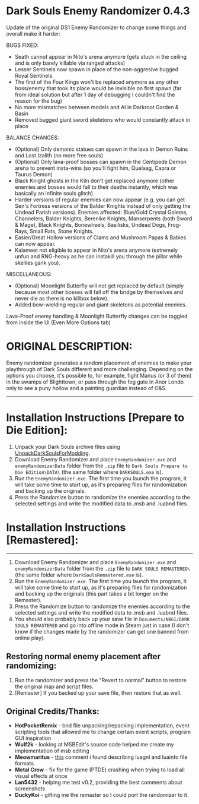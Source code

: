 # Dark Souls Enemy Randomizer 0.4.3

Update of the original DS1 Enemy Randomizer to change some things and overall make it harder:

BUGS FIXED:
- Seath cannot appear in Nito's arena anymore (gets stuck in the ceiling and is only barely killable via ranged attacks)
- Lesser Sentinels now spawn in place of the non-aggresive bugged Royal Sentinels
- The first of the Four Kings won't be replaced anymore as any other boss/enemy that took its place would be invisible on first spawn (far from ideal solution but after 1 day of debugging I couldn't find the reason for the bug)
- No more mismatches between models and AI in Darkroot Garden & Basin
- Removed bugged giant sword skeletons who would constantly attack in place

BALANCE CHANGES:
- (Optional) Only demonic statues can spawn in the lava in Demon Ruins and Lost Izalith (no more free souls)
- (Optional) Only lava-proof bosses can spawn in the Centipede Demon arena to prevent insta-wins (so you'll fight him, Quelaag, Capra or Taurus Demon)
- Black Knight ghosts in the Kiln don't get replaced anymore (other enemies and bosses would fall to their deaths instantly, which was basically an infinite souls glitch)
- Harder versions of regular enemies can now appear (e.g. you can get Sen's Fortress versions of the Balder Knights instead of only getting the Undead Parish versions). Enemies affected: Blue/Gold Crystal Golems, Channelers, Balder Knights, Berenike Knights, Manserpents (both Sword & Mage), Black Knights, Bonewheels, Basilisks, Undead Dogs, Frog-Rays, Small Rats, Stone Knights.
- Easier/Great Hollow versions of Clams and Mushroom Papas & Babies can now appear.
- Kalameet not eligible to appear in Nito's arena anymore (extremely unfun and RNG-heavy as he can instakill you through the pillar while skellies gank you).

MISCELLANEOUS:
- (Optional) Moonlight Butterfly will not get replaced by default (simply because most other bosses will fall off the bridge by themselves and never die as there is no killbox below).
- Added bow-wielding regular and giant skeletons as potential enemies.

Lava-Proof enemy handling & Moonlight Butterfly changes can be toggled from inside the UI (Even More Options tab)

# ORIGINAL DESCRIPTION:

Enemy randomizer generates a random placement of enemies to make your playthrough of Dark Souls different and more challenging. Depending on the options you choose, it's possible to, for example, fight Manus (or 3 of them) in the swamps of Blighttown, or pass through the fog gate in Anor Londo only to see a puny hollow and a painting guardian instead of O&S.

------

# Installation Instructions [Prepare to Die Edition]:

1. Unpack your Dark Souls archive files using [UnpackDarkSoulsForModding](https://www.nexusmods.com/darksouls/mods/1304/?).
2. Download Enemy Randomizer and place `EnemyRandomizer.exe` and `enemyRandomizerData` folder from the `.zip` file to `Dark Souls Prepare to Die Edition\DATA\` (the same folder where `DARKSOULS.exe` is).
3. Run the `EnemyRandomizer.exe`. The first time you launch the program, it will take some time to start up, as it's preparing files for randomization and backing up the originals.
4. Press the Randomize button to randomize the enemies according to the selected settings and write the modified data to .msb and .luabnd files.


# Installation Instructions [Remastered]:
------

1. Download Enemy Randomizer and place `EnemyRandomizer.exe` and `enemyRandomizerData` folder from the `.zip` file to `DARK SOULS REMASTERED\` (the same folder where `DarkSoulsRemastered.exe` is).
2. Run the `EnemyRandomizer.exe`. The first time you launch the program, it will take some time to start up, as it's preparing files for randomization and backing up the originals (this part takes a bit longer on the Remaster).
3. Press the Randomize button to randomize the enemies according to the selected settings and write the modified data to .msb and .luabnd files.
4. You should also probably back up your save file in `Documents/NBGI/DARK SOULS REMASTERED` and go into offline mode in Steam just in case (I don't know if the changes made by the randomizer can get one banned from online play).


## Restoring normal enemy placement after randomizing:

1. Run the randomizer and press the "Revert to normal" button to restore the original map and script files.
2. [Remaster] If you backed up your save file, then restore that as well.

## Original Credits/Thanks:

* __HotPocketRemix__ - bnd file unpacking/repacking implementation, event scripting tools that allowed me to change certain event scripts, program GUI inspiration
* __Wulf2k__ - looking at MSBEdit's source code helped me create my implementation of msb editing
* __Meowmaritus__ - [this](https://www.reddit.com/r/DarkSoulsMods/comments/6a4sbg/are_custom_maps_technically_feasible/dhe114q/) comment i found describing luagnl and luainfo file formats
* __Metal Crow__ - fix for the game (PTDE) crashing when trying to load all visual effects at once
* __Lan5432__ - helping me test v0.2, providing the best comments about screenshots
* __DuckyKoi__ - gifting me the remaster so I could port the randomizer to it.
